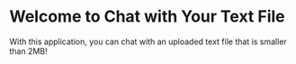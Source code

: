 # Welcome to Chat with Your Text File

With this application, you can chat with an uploaded text file that is smaller than 2MB!
